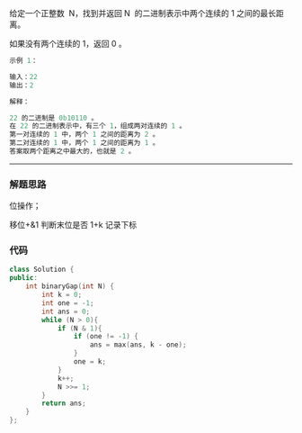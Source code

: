 给定一个正整数  N，找到并返回 N  的二进制表示中两个连续的 1 之间的最长距离。

如果没有两个连续的 1，返回 0 。

```cpp
示例 1：

输入：22
输出：2

解释：

22 的二进制是 0b10110 。
在 22 的二进制表示中，有三个 1，组成两对连续的 1 。
第一对连续的 1 中，两个 1 之间的距离为 2 。
第二对连续的 1 中，两个 1 之间的距离为 1 。
答案取两个距离之中最大的，也就是 2 。
```

---

### 解题思路

位操作；

移位+&1 判断末位是否 1+k 记录下标

### 代码

```cpp
class Solution {
public:
    int binaryGap(int N) {
        int k = 0;
        int one = -1;
        int ans = 0;
        while (N > 0){
            if (N & 1){
                if (one != -1) {
                    ans = max(ans, k - one);
                }
                one = k;
            }
            k++;
            N >>= 1;
        }
        return ans;
    }
};
```
